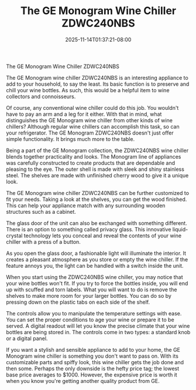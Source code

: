 ﻿---
title: "The GE Monogram Wine Chiller ZDWC240NBS"
date: 2025-11-14T01:37:21-08:00
description: "Monograms Tips for Web Success"
featured_image: "/images/Monograms.jpg"
tags: ["Monograms"]
---

The GE Monogram Wine Chiller ZDWC240NBS

The GE Monogram wine chiller ZDWC240NBS is an interesting appliance to add to your household, to say the least. Its basic function is to preserve and chill your wine bottles. As such, this would be a helpful item to wine collectors and connoisseurs.

Of course, any conventional wine chiller could do this job. You wouldn't have to pay an arm and a leg for it either. With that in mind, what distinguishes the GE Monogram wine chiller from other kinds of wine chillers? Although regular wine chillers can accomplish this task, so can your refrigerator. The GE Monogram ZDWC240NBS doesn't just offer simple functionality. It brings much more to the table.

Being a part of the GE Monogram collection, the ZDWC240NBS wine chiller blends together practicality and looks. The Monogram line of appliances was carefully constructed to create products that are dependable and pleasing to the eye. The outer shell is made with sleek and shiny stainless steel. The shelves are made with unfinished cherry wood to give it a unique look.

The GE Monogram wine chiller ZDWC240NBS can be further customized to fit your needs. Taking a look at the shelves, you can get the wood finished. This can help your appliance match with any surrounding wooden structures such as a cabinet. 

The glass door of the unit can also be exchanged with something different. There is an option to something called privacy glass. This innovative liquid-crystal technology lets you conceal and reveal the contents of your wine chiller with a press of a button.

As you open the glass door, a fashionable light will illuminate the interior. It creates a pleasant atmosphere as you store or empty the wine chiller. If the feature annoys you, the light can be handled with a switch inside the unit.

When you start using the ZDWC240NBS wine chiller, you may notice that your wine bottles won't fit. If you try to force the bottles inside, you will end up with scuffed and torn labels. What you will want to do is remove the shelves to make more room for your larger bottles. You can do so by pressing down on the plastic tabs on each side of the shelf.

The controls allow you to manipulate the temperature settings with ease. You can set the proper conditions to age your wine or prepare it to be served. A digital readout will let you know the precise climate that your wine bottles are being stored in. The controls come in two types: a standard knob or a digital panel.

If you want a stylish and sensible appliance to add to your home, the GE Monogram wine chiller is something you don't want to pass on. With its customizable parts and spiffy look, this wine chiller gets the job done and then some. 
Perhaps the only downside is the hefty price tag; the lowest base price averages to $1000. However, the expensive price is worth it when you know you're getting another quality product from GE.

